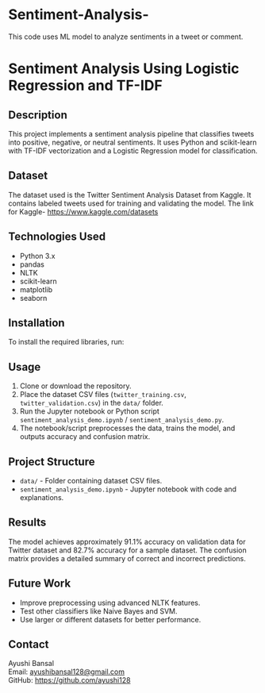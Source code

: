 # Sentiment-Analysis-
This code uses ML model to analyze sentiments in a tweet or comment.
# Sentiment Analysis Using Logistic Regression and TF-IDF

## Description
This project implements a sentiment analysis pipeline that classifies tweets into positive, negative, or neutral sentiments. It uses Python and scikit-learn with TF-IDF vectorization and a Logistic Regression model for classification.

## Dataset
The dataset used is the Twitter Sentiment Analysis Dataset from Kaggle. It contains labeled tweets used for training and validating the model.
The link for Kaggle- https://www.kaggle.com/datasets

## Technologies Used
- Python 3.x
- pandas
- NLTK
- scikit-learn
- matplotlib
- seaborn

## Installation
To install the required libraries, run:

## Usage
1. Clone or download the repository.
2. Place the dataset CSV files (`twitter_training.csv`, `twitter_validation.csv`) in the `data/` folder.
4. Run the Jupyter notebook or Python script `sentiment_analysis_demo.ipynb` / `sentiment_analysis_demo.py`.
5. The notebook/script preprocesses the data, trains the model, and outputs accuracy and confusion matrix.

## Project Structure
- `data/` - Folder containing dataset CSV files.
- `sentiment_analysis_demo.ipynb` - Jupyter notebook with code and explanations.

## Results
The model achieves approximately 91.1% accuracy on validation data for Twitter dataset and 82.7% accuracy for a sample dataset. The confusion matrix provides a detailed summary of correct and incorrect predictions.

## Future Work
- Improve preprocessing using advanced NLTK features.
- Test other classifiers like Naive Bayes and SVM.
- Use larger or different datasets for better performance.

## Contact
Ayushi Bansal  
Email: ayushibansal128@gmail.com  
GitHub: https://github.com/ayushi128 
